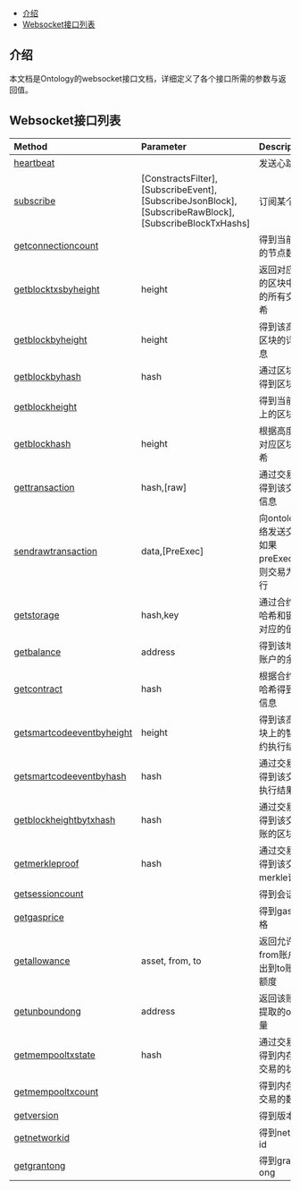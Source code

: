 


- [介绍](#介绍)
- [Websocket接口列表](#websocket接口列表)

## 介绍

本文档是Ontology的websocket接口文档，详细定义了各个接口所需的参数与返回值。

## Websocket接口列表

| Method | Parameter | Description |
| :---| :---| :---|
| [heartbeat](#1-heartbeat) |  | 发送心跳信号 |
| [subscribe](#2-subscribe) | [ConstractsFilter],[SubscribeEvent],[SubscribeJsonBlock],[SubscribeRawBlock],[SubscribeBlockTxHashs] | 订阅某个服务 |
| [getconnectioncount](#3-getconnectioncount) |  | 得到当前连接的节点数量 |
| [getblocktxsbyheight](#4-getblocktxsbyheight) | height | 返回对应高度的区块中落账的所有交易哈希 |
| [getblockbyheight](#5-getblockbyheight) | height | 得到该高度的区块的详细信息 |
| [getblockbyhash](#6-getblockbyhash) | hash | 通过区块哈希得到区块信息 |
| [getblockheight](#7-getblockheight) |  | 得到当前网络上的区块高度 |
| [getblockhash](#8-getblockhash) | height | 根据高度得到对应区块的哈希 |
| [gettransaction](#9-gettransaction) | hash,[raw] | 通过交易哈希得到该交易的信息 |
| [sendrawtransaction](#10-sendrawtransaction) | data,[PreExec] | 向ontology网络发送交易, 如果 preExec=1，则交易为预执行 |
| [getstorage](#11-getstorage) | hash,key | 通过合约地址哈希和键得到对应的值 |
| [getbalance](#12-getbalance) | address | 得到该地址的账户的余额 |
| [getcontract](#13-getcontract) | hash | 根据合约地址哈希得到合约信息 |
| [getsmartcodeeventbyheight](#14-getsmartcodeeventbyheight) | height | 得到该高度区块上的智能合约执行结果 |
| [getsmartcodeeventbyhash](#15-getsmartcodeeventbyhash) | hash | 通过交易哈希得到该交易的执行结果 |
| [getblockheightbytxhash](#16-getblockheightbytxhash) | hash | 通过交易哈希得到该交易落账的区块高度 |
| [getmerkleproof](#17-getmerkleproof) | hash | 通过交易哈希得到该交易的merkle证明 |
| [getsessioncount](#18-getsessioncount) |  | 得到会话数量 |
| [getgasprice](#19-getgasprice) |  | 得到gas的价格 |
| [getallowance](#20-getallowance) | asset, from, to | 返回允许从from账户转出到to账户的额度 |
| [getunboundong](#21-getunboundong) | address | 返回该账户未提取的ong数量 |
| [getmempooltxstate](#22-getmempooltxstate) | hash | 通过交易哈希得到内存中该交易的状态 |
| [getmempooltxcount](#23-getmempooltxcount) |  | 得到内存中的交易的数量 |
| [getversion](#24-getversion) |  | 得到版本信息 |
| [getnetworkid](#25-getnetworkid) |  | 得到network id |
| [getgrantong](#26-getgrantong) |  | 得到grant ong |

